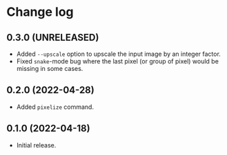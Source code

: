 # Change log

## 0.3.0 (UNRELEASED)

* Added `--upscale` option to upscale the input image by an integer factor.
* Fixed `snake`-mode bug where the last pixel (or group of pixel) would be missing in some cases.

## 0.2.0 (2022-04-28)

* Added `pixelize` command.


## 0.1.0 (2022-04-18)

* Initial release.